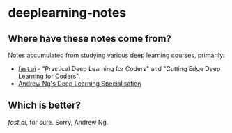 # deeplearning-notes

## Where have these notes come from?

Notes accumulated from studying various deep learning courses, primarily:
* [fast.ai](https://www.fast.ai) - "Practical Deep Learning for Coders" and "Cutting Edge Deep Learning for Coders".
* [Andrew Ng's Deep Learning Specialisation](https://www.coursera.org/specializations/deep-learning)

## Which is better?

*fast.ai*, for sure. Sorry, Andrew Ng.



